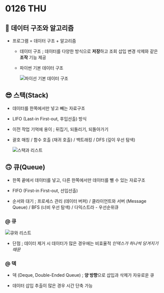 # 0126 THU

## 🥸 데이터 구조와 알고리즘

- 프로그램 = 데이터 구조 + 알고리즘

  - 데이터 구조 ; 데이터를 다양한 방식으로 **저장**하고 조회 삽입 변경 삭제와 같은 **조작** 기능 제공

  - 파이썬 기본 데이터 구조

    ![파이선 기본 데이터 구조](https://user-images.githubusercontent.com/121418205/214737360-c34bf365-b42d-4594-acf5-715188b30530.png)

## 😎 스택(Stack)

- 데이터를 한쪽에서만 넣고 빼는 자료구조

- LIFO (Last-in First-out, 후입선출) 방식

- 이전 작업 기억에 용이 ; 뒤집기, 되돌리기, 되돌아가기

- 괄호 매칭 / 함수 호출 (재귀 호출) / 백트래킹 / DFS (깊이 우선 탐색)

  ![스택과 리스트](https://user-images.githubusercontent.com/121418205/214740422-b6a6244d-dc5a-4d12-a569-500c558a2cc7.png)

## 🙃 큐(Queue)

- 한쪽 끝에서 데이터를 넣고, 다른 한쪽에서만 데이터를 뺄 수 있는 자료구조

- FIFO (First-in First-out, 선입선출)

- 순서와 대기 ; 프로세스 관리 (데이터 버퍼) / 클라이언트와 서버 (Message Queue) / BFS (너비 우선 탐색) / 다익스트라 - 우선순위큐

### @ 큐

  ![큐와 리스트](https://user-images.githubusercontent.com/121418205/214743776-9fec133d-2b6f-4430-a971-71052814c9c9.png)

- 단점 ; 데이터 제거 시 데이터가 많은 경우에는 비효율적 *인덱스가 하나씩 당겨지기 때문*

### @ 덱

- 덱 (Deque, Double-Ended Queue) ; **양 방향**으로 삽입과 삭제가 자유로운 큐

- 데이터 삽입 추출이 많은 경우 시간 단축 가능